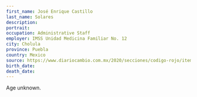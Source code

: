 ```yaml
---
first_name: José Enrique Castillo
last_name: Solares
description: 
portrait: 
occupation: Administrative Staff
employer: IMSS Unidad Medicina Familiar No. 12
city: Cholula
province: Puebla
country: Mexico
source: https://www.diariocambio.com.mx/2020/secciones/codigo-rojo/item/13499-covid-alcanza-a-la-delegacion-del-imss-muere-administrativo-del-area-de-prestaciones-economicas
birth_date: 
death_date: 
---
```


Age unknown.
